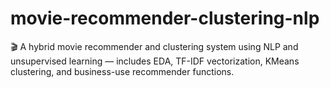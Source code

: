 # movie-recommender-clustering-nlp
🎬 A hybrid movie recommender and clustering system using NLP and unsupervised learning — includes EDA, TF-IDF vectorization, KMeans clustering, and business-use recommender functions.
